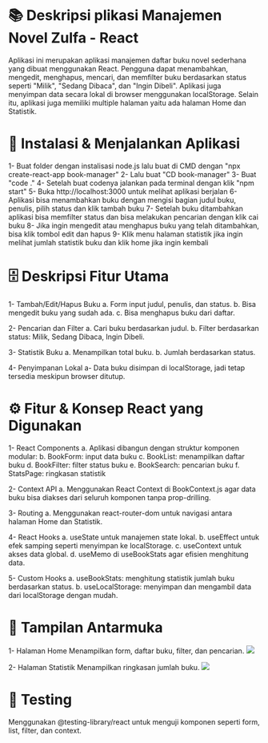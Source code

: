 # 📚 Deskripsi plikasi Manajemen Novel Zulfa - React

Aplikasi ini merupakan aplikasi manajemen daftar buku novel sederhana yang dibuat menggunakan React. Pengguna dapat menambahkan, mengedit, menghapus, mencari, dan memfilter buku berdasarkan status seperti "Milik", "Sedang Dibaca", dan "Ingin Dibeli". Aplikasi juga menyimpan data secara lokal di browser menggunakan localStorage. Selain itu, aplikasi juga memiliki multiple halaman yaitu ada halaman Home dan Statistik.

#  🚀 Instalasi & Menjalankan Aplikasi

1- Buat folder dengan instalisasi node.js lalu buat di CMD dengan "npx create-react-app book-manager"
2- Lalu buat "CD book-manager"
3- Buat "code ."
4- Setelah buat codenya jalankan pada terminal dengan klik "npm start"
5- Buka http://localhost:3000 untuk melihat aplikasi berjalan
6- Aplikasi bisa menambahkan buku dengan mengisi bagian judul buku, penulis, pilih status dan klik tambah buku
7- Setelah buku ditambahkan aplikasi bisa memfilter status dan bisa melakukan pencarian dengan klik cai buku
8- Jika ingin mengedit atau menghapus buku yang telah ditambahkan, bisa klik tombol edit dan hapus
9- Klik menu halaman statistik jika ingin melihat jumlah statistik buku dan klik home jika ingin kembali

# 🗄️ Deskripsi Fitur Utama

1- Tambah/Edit/Hapus Buku
a. Form input judul, penulis, dan status.
b. Bisa mengedit buku yang sudah ada.
c. Bisa menghapus buku dari daftar.

2- Pencarian dan Filter
a. Cari buku berdasarkan judul.
b. Filter berdasarkan status: Milik, Sedang Dibaca, Ingin Dibeli.

3- Statistik Buku
a. Menampilkan total buku.
b. Jumlah berdasarkan status.

4- Penyimpanan Lokal
a- Data buku disimpan di localStorage, jadi tetap tersedia meskipun browser ditutup.

#  ⚙️ Fitur & Konsep React yang Digunakan

1- React Components
a. Aplikasi dibangun dengan struktur komponen modular:
b. BookForm: input data buku
c. BookList: menampilkan daftar buku
d. BookFilter: filter status buku
e. BookSearch: pencarian buku
f. StatsPage: ringkasan statistik

2- Context API
a. Menggunakan React Context di BookContext.js agar data buku bisa diakses dari seluruh komponen tanpa prop-drilling.

3- Routing
a. Menggunakan react-router-dom untuk navigasi antara halaman Home dan Statistik.

4- React Hooks
a. useState untuk manajemen state lokal.
b. useEffect untuk efek samping seperti menyimpan ke localStorage.
c. useContext untuk akses data global.
d. useMemo di useBookStats agar efisien menghitung data.

5- Custom Hooks
a. useBookStats: menghitung statistik jumlah buku berdasarkan status.
b. useLocalStorage: menyimpan dan mengambil data dari localStorage dengan mudah.

# 📸 Tampilan Antarmuka

1- Halaman Home
Menampilkan form, daftar buku, filter, dan pencarian.
<img src="./screenshots/HomePage.png" />

2- Halaman Statistik
Menampilkan ringkasan jumlah buku.
<img src="./screenshots/statpage.png" />

# 🚫 Testing

Menggunakan @testing-library/react untuk menguji komponen seperti form, list, filter, dan context.